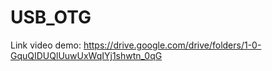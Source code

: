 # USB_OTG
Link video demo: https://drive.google.com/drive/folders/1-0-GquQIDUQlUuwUxWqIYj1shwtn_0qG
